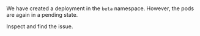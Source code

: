 </br>

We have created a deployment in the `beta` namespace. However, the pods are again in a pending state.


Inspect and find the issue.
